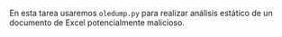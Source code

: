 En esta tarea usaremos `oledump.py` para realizar análisis estático de un documento de Excel potencialmente malicioso.

